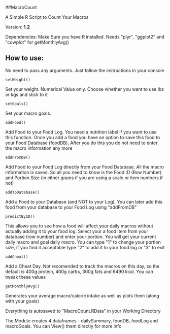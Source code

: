 ##MacroCount

A Simple R Script to Count Your Macros

Version: **1.2**

Dependencies: Make Sure you have R installed. Needs "plyr", "ggplot2" and "cowplot" for getMonthlyAvg()

How to use:
-------------
No need to pass any arguments. Just follow the instructions in your console


```
setWeight()
```

Set your weight. Numerical Value only. Choose whether you want to use lbs or kgs and stick to it

```
setGoals()
```

Set your macro goals.

```
addFood()
```

Add Food to your Food Log. You need a nutrition label if you want to use this function. Once you add a food you have an option to save this food to your Food Database (foodDB). After you do this you do not need to enter the macro information any more

```
addFromDB()
```
Add Food to your Food Log directly from your Food Database. All the macro information is saved. So all you need to know is the Food ID (Row Number) and Portion Size (in either grams if you are using a scale or item numbers if not)

```
addToDatabase()
```

Add a Food to your Database (and NOT to your Log). You can later add this food from your database to your Food Log using "addFromDB"

```
predictByID()
```

This allows you to see how a food will affect your daily macros without actually adding it to your food log. Select your a food item from your database (row number) and enter your portion. You will get your current daily macro and goal daily macro. You can type "1" to change your portion size, if you find it acceptable type "2" to add it to your food log or "3" to exit

```
addCheat()
```

Add a Cheat Day. Not recomended to track the macros on this day, so the default is 400g protein, 400g carbs, 300g fats and 6490 kcal. You can tweak these values

```
getMonthlyAvg()
```
Generates your average macro/calorie intake as well as plots them (along with your goals)


Everything is autosaved to "MacroCount.RData" in your Working Directory

The Module creates 4 dataframes - dailySummary, foodDB, foodLog and macroGoals. You can View() them directly for more info 






